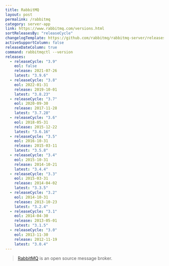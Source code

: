 ```yaml
---
title: RabbitMQ
layout: post
permalink: /rabbitmq
category: server-app
link: https://www.rabbitmq.com/versions.html
sortReleasesBy: "releaseCycle"
changelogTemplate: https://github.com/rabbitmq/rabbitmq-server/releases/tag/v__LATEST__
activeSupportColumn: false
releaseDateColumn: true
command: rabbitmqctl --version
releases:
  - releaseCycle: "3.9"
    eol: false
    release: 2021-07-26
    latest: "3.9.6"
  - releaseCycle: "3.8"
    eol: 2022-01-31
    release: 2019-10-01
    latest: "3.8.23"
  - releaseCycle: "3.7"
    eol: 2020-09-30
    release: 2017-11-28
    latest: "3.7.28"
  - releaseCycle: "3.6"
    eol: 2018-05-31
    release: 2015-12-22
    latest: "3.6.16"
  - releaseCycle: "3.5"
    eol: 2016-10-31
    release: 2015-03-11
    latest: "3.5.8"
  - releaseCycle: "3.4"
    eol: 2015-10-31
    release: 2014-10-21
    latest: "3.4.4"
  - releaseCycle: "3.3"
    eol: 2015-03-31
    release: 2014-04-02
    latest: "3.3.5"
  - releaseCycle: "3.2"
    eol: 2014-10-31
    release: 2013-10-23
    latest: "3.2.4"
  - releaseCycle: "3.1"
    eol: 2014-04-30
    release: 2013-05-01
    latest: "3.1.5"
  - releaseCycle: "3.0"
    eol: 2013-11-30
    release: 2012-11-19
    latest: "3.0.4"
---
```

> [RabbitMQ](https://www.rabbitmq.com/) is an open source message broker.
